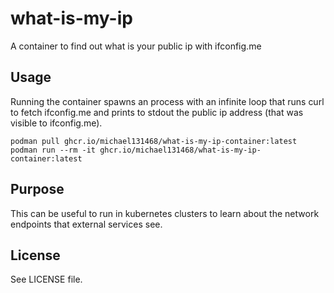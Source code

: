 # what-is-my-ip

A container to find out what is your public ip with ifconfig.me

## Usage

Running the container spawns an process with an infinite loop that runs curl
to fetch ifconfig.me and prints to stdout the public ip address (that was
visible to ifconfig.me).

```
podman pull ghcr.io/michael131468/what-is-my-ip-container:latest
podman run --rm -it ghcr.io/michael131468/what-is-my-ip-container:latest
```

## Purpose

This can be useful to run in kubernetes clusters to learn about the network
endpoints that external services see.

## License

See LICENSE file.
